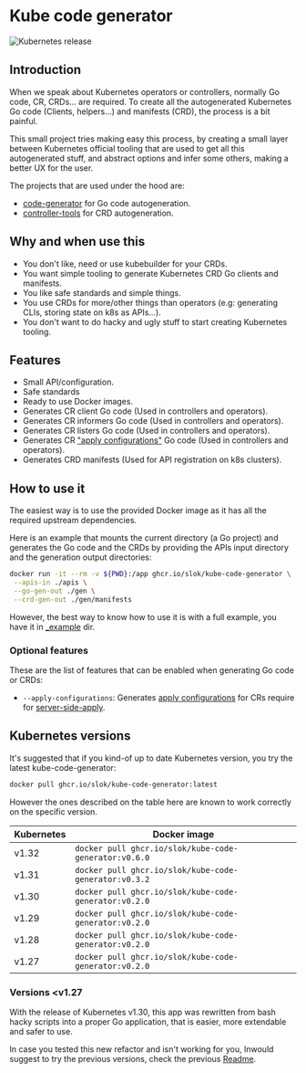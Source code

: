 # Kube code generator

![Kubernetes release](https://img.shields.io/badge/Kubernetes-v1.32-green?logo=Kubernetes&style=flat&color=326CE5&logoColor=white)

## Introduction

When we speak about Kubernetes operators or controllers, normally Go code, CR, CRDs... are required. To create all the autogenerated Kubernetes Go code (Clients, helpers...) and manifests (CRD), the process is a bit painful.

This small project tries making easy this process, by creating a small layer between Kubernetes official tooling that are used to get all this autogenerated stuff, and abstract options and infer some others, making a better UX for the user.

The projects that are used under the hood are:

- [code-generator](https://github.com/kubernetes/code-generator) for Go code autogeneration.
- [controller-tools](https://github.com/kubernetes-sigs/controller-tools) for CRD autogeneration.

## Why and when use this

- You don't like, need or use kubebuilder for your CRDs.
- You want simple tooling to generate Kubernetes CRD Go clients and manifests.
- You like safe standards and simple things.
- You use CRDs for more/other things than operators (e.g: generating CLIs, storing state on k8s as APIs...).
- You don't want to do hacky and ugly stuff to start creating Kubernetes tooling.

## Features

- Small API/configuration.
- Safe standards
- Ready to use Docker images.
- Generates CR client Go code (Used in controllers and operators).
- Generates CR informers Go code (Used in controllers and operators).
- Generates CR listers Go code (Used in controllers and operators).
- Generates CR ["apply configurations"](https://pkg.go.dev/k8s.io/client-go/applyconfigurations) Go code (Used in controllers and operators).
- Generates CRD manifests (Used for API registration on k8s clusters).

## How to use it

The easiest way is to use the provided Docker image as it has all the required upstream dependencies.

Here is an example that mounts the current directory (a Go project) and generates the Go code and the CRDs by providing the APIs input directory and the generation output directories:

```bash
docker run -it --rm -v ${PWD}:/app ghcr.io/slok/kube-code-generator \
 --apis-in ./apis \
 --go-gen-out ./gen \
 --crd-gen-out ./gen/manifests
```

However, the best way to know how to use it is with a full example, you have it in [_example](_example/) dir.

### Optional features

These are the list of features that can be enabled when generating Go code or CRDs:

- `--apply-configurations`: Generates [apply configurations](https://pkg.go.dev/k8s.io/client-go/applyconfigurations) for CRs require for [server-side-apply](https://kubernetes.io/docs/reference/using-api/server-side-apply/).

## Kubernetes versions

It's suggested that if you kind-of up to date Kubernetes version, you try the latest kube-code-generator:

```bash
docker pull ghcr.io/slok/kube-code-generator:latest
```

However the ones described on the table here are known to work correctly on the specific version.

| Kubernetes | Docker image                                           |
| ---------- | ------------------------------------------------------ |
|  v1.32     | `docker pull ghcr.io/slok/kube-code-generator:v0.6.0`  |
|  v1.31     | `docker pull ghcr.io/slok/kube-code-generator:v0.3.2`  |
|  v1.30     | `docker pull ghcr.io/slok/kube-code-generator:v0.2.0`  |
|  v1.29     | `docker pull ghcr.io/slok/kube-code-generator:v0.2.0`  |
|  v1.28     | `docker pull ghcr.io/slok/kube-code-generator:v0.2.0`  |
|  v1.27     | `docker pull ghcr.io/slok/kube-code-generator:v0.2.0`  |

### Versions <v1.27

With the release of Kubernetes v1.30, this app was rewritten from bash hacky scripts into a proper Go application, that is easier, more extendable and safer to use.

In case you tested this new refactor and isn't working for you, Inwould suggest to try the previous versions, check the previous [Readme](https://github.com/slok/kube-code-generator/tree/v1.27.0).
